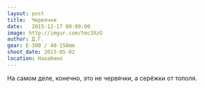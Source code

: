 ```yaml
---
layout: post
title:  Червячки
date:   2015-12-17 00:00:00
image: http://imgur.com/tmc3XzG
author: Д.Г.
gear: E-300 / 40-150mm
shoot_date: 2013-05-02
location: Нахабино
---
```


На самом деле, конечно, это не червячки, а серёжки от тополя.
